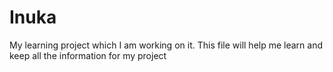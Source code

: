 # Inuka
My learning project which I am working on it. This file will help me learn and keep all the information for my project
